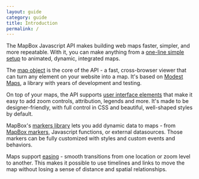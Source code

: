 ```yaml
---
layout: guide
category: guide
title: Introduction
permalink: /
---
```


The MapBox Javascript API makes
building web maps faster, simpler, and more repeatable.
With it, you can make anything
from a [one-line simple setup](/mapbox.js/example/auto/) to animated,
dynamic, integrated maps.

The [map object](/mapbox.js/api/#mapbox.map) is the core of the API -
a fast, cross-browser viewer that can turn any element on your website
into a map. It's based on [Modest Maps](http://modestmaps.com/), a library
with years of development and testing.

On top of your maps, the API supports [user interface elements](/mapbox.js/api/#User_interface)
that make it easy to add zoom controls, attribution, legends and more. It's
made to be designer-friendly, with full control in CSS and beautiful,
well-shaped styles by default.

MapBox's [markers library](/mapbox.js/api/#mapbox.markers.layer) lets you add
dynamic data to maps - from [MapBox markers](http://mapbox.com/tour/design/),
Javascript functions, or external datasources. Those markers can be fully
customized with styles and custom events and behaviors.

Maps support [easing](/mapbox.js/api/#Easing) - smooth transitions from
one location or zoom level to another. This makes it possible to use
timelines and links to move the map without losing a sense of distance
and spatial relationships.
